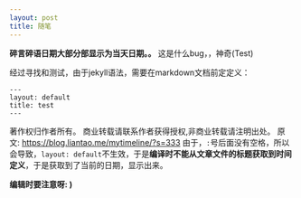 ```yaml
---
layout: post
title: 随笔
---
```

**碎言碎语日期大部分部显示为当天日期。。**
这是什么bug，，神奇(Test)

经过寻找和测试，由于jekyll语法，需要在markdown文档前定定义：

    ---
    layout: default
    title: test
    ---

著作权归作者所有。
商业转载请联系作者获得授权,非商业转载请注明出处。
原文: https://blog.liantao.me/mytimeline/?s=333
由于，`:`号后面没有空格，所以会导致，`layout: default`不生效，于是**编译时不能从文章文件的标题获取到时间定义**，于是获取到了当前的日期，显示出来。

**编辑时要注意呀: )**

